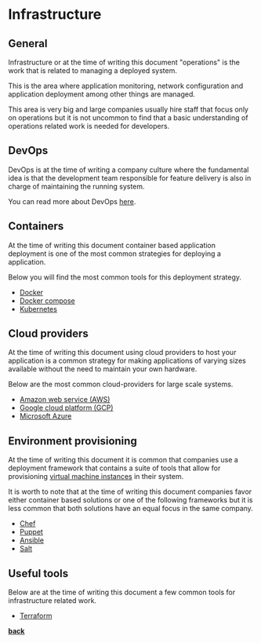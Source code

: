 # Infrastructure

## General

Infrastructure or at the time of writing this document "operations" is the work that is related to managing a deployed system.

This is the area where application monitoring, network configuration and application deployment among other things are managed.

This area is very big and large companies usually hire staff that focus only on operations but it is not uncommon to find that a basic understanding of operations related work is needed for developers.

## DevOps

DevOps is at the time of writing a company culture where the fundamental idea is that the development team responsible for feature delivery is also in charge of maintaining the running system.

You can read more about DevOps [here](https://en.wikipedia.org/wiki/DevOps).

## Containers

At the time of writing this document container based application deployment is one of the most common strategies for deploying a application.

Below you will find the most common tools for this deployment strategy.

* [Docker](https://www.docker.com/get-started)
* [Docker compose](https://docs.docker.com/compose/)
* [Kubernetes](https://kubernetes.io/)

## Cloud providers

At the time of writing this document using cloud providers to host your application is a common strategy for making applications of varying sizes available without the need to maintain your own hardware.

Below are the most common cloud-providers for large scale systems.

* [Amazon web service (AWS)](https://aws.amazon.com/)
* [Google cloud platform (GCP)](https://cloud.google.com/)
* [Microsoft Azure](https://azure.microsoft.com/en-us/)

## Environment provisioning

At the time of writing this document it is common that companies use a deployment framework that contains a suite of tools that allow for provisioning [virtual machine instances](https://en.wikipedia.org/wiki/Virtual_machine) in their system.

It is worth to note that at the time of writing this document companies favor either container based solutions or one of the following frameworks but it is less common that both solutions have an equal focus in the same company.

* [Chef](https://www.chef.io)
* [Puppet](https://puppet.com/)
* [Ansible](https://www.ansible.com/)
* [Salt](http://saltstack.com/)

## Useful tools

Below are at the time of writing this document a few common tools for infrastructure related work.

* [Terraform](https://www.terraform.io/)

**[back](../README.md)**

